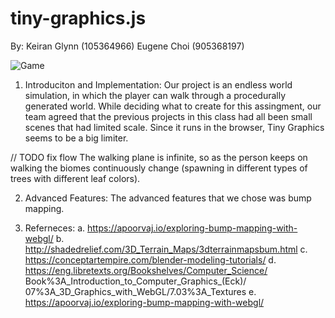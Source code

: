 # tiny-graphics.js
By: Keiran Glynn (105364966)
	Eugene Choi (905368197)


![Game](C:\Users\sedfr\OneDrive\Documents\GitHub\CS-174a-project)
1. Introduciton and Implementation:
  Our project is an endless world simulation, in which the player can walk 
through a procedurally generated world. While deciding what to create for this
assingment, our team agreed that the previous projects in this class had all
been small scenes that had limited scale. Since it runs in the browser, 
Tiny Graphics seems to be a big limiter. 

// TODO fix flow 
The walking plane is infinite, so as the person keeps on walking the biomes 
continuously change (spawning in different types of trees with different leaf 
colors). 


2. Advanced Features:
The advanced features that we chose was bump mapping.


3. Referneces:
a. https://apoorvaj.io/exploring-bump-mapping-with-webgl/
b. http://shadedrelief.com/3D_Terrain_Maps/3dterrainmapsbum.html
c. https://conceptartempire.com/blender-modeling-tutorials/
d. https://eng.libretexts.org/Bookshelves/Computer_Science/
    Book%3A_Introduction_to_Computer_Graphics_(Eck)/
    07%3A_3D_Graphics_with_WebGL/7.03%3A_Textures
e. https://apoorvaj.io/exploring-bump-mapping-with-webgl/